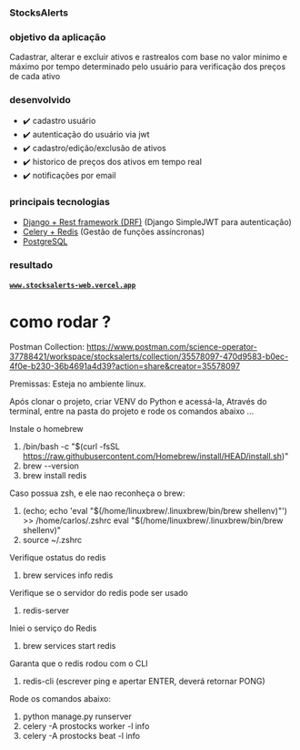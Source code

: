 ### StocksAlerts

### objetivo da aplicação
Cadastrar, alterar e excluir ativos e rastrealos com base no valor minimo e máximo por tempo determinado pelo usuário para verificação dos preços de cada ativo

### desenvolvido
* ✔️ cadastro usuário
* ✔️ autenticação do usuário via jwt
* ✔️ cadastro/edição/exclusão de ativos
* ✔️ historico de preços dos ativos em tempo real
* ✔️ notificações por email

### principais tecnologias
* <a href="https://www.djangoproject.com/" about="_blank">Django + Rest framework (DRF)</a> (Django SimpleJWT para autenticação)
* <a href="https://docs.celeryq.dev/en/stable/django/first-steps-with-django.html" about="_blank">Celery + Redis</a> (Gestão de funções assíncronas)
* <a href="https://www.postgresql.org/" about="_blank">PostgreSQL</a>

### resultado
#### <a href="https://stocksalerts-web.vercel.app/" target="_blank">`www.stocksalerts-web.vercel.app`</a>

# como rodar ?

Postman Collection: https://www.postman.com/science-operator-37788421/workspace/stocksalerts/collection/35578097-470d9583-b0ec-4f0e-b230-36b4691a4d39?action=share&creator=35578097

Premissas: Esteja no ambiente linux.

Após clonar o projeto, criar VENV do Python e acessá-la,
Através do terminal, entre na pasta do projeto e rode os comandos abaixo ...

Instale o homebrew
1. /bin/bash -c "$(curl -fsSL https://raw.githubusercontent.com/Homebrew/install/HEAD/install.sh)"
2. brew --version
3. brew install redis

Caso possua zsh, e ele nao reconheça o brew:
1. (echo; echo 'eval "$(/home/linuxbrew/.linuxbrew/bin/brew shellenv)"') >> /home/carlos/.zshrc
eval "$(/home/linuxbrew/.linuxbrew/bin/brew shellenv)"
2. source ~/.zshrc

Verifique ostatus do redis
1. brew services info redis

Verifique se o servidor do redis pode ser usado
1. redis-server

Iniei o serviço do Redis
1. brew services start redis

Garanta que o redis rodou com o CLI
1. redis-cli (escrever ping e apertar ENTER, deverá retornar PONG)

Rode os comandos abaixo:
1. python manage.py runserver
2. celery -A prostocks worker -l info
3. celery -A prostocks beat -l info
